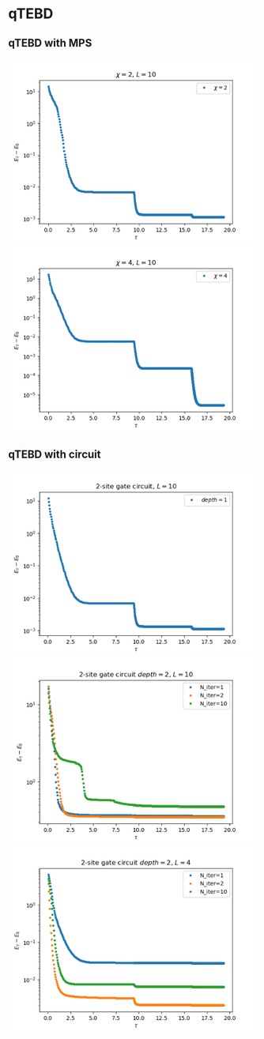 # qTEBD

## qTEBD with MPS
 
![](finite_L10_chi2.png)
![](finite_L10_chi4.png)

## qTEBD with circuit

![](circuit_L10_depth1.png)
![](circuit_L10_depth2.png)
![](circuit_L4_depth2.png)

